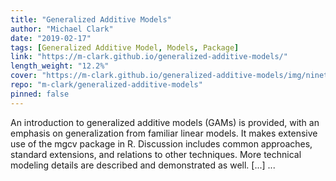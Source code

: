 ```yaml
---
title: "Generalized Additive Models"
author: "Michael Clark"
date: "2019-02-17"
tags: [Generalized Additive Model, Models, Package]
link: "https://m-clark.github.io/generalized-additive-models/"
length_weight: "12.2%"
cover: "https://m-clark.github.io/generalized-additive-models/img/nineteeneightyR.png"
repo: "m-clark/generalized-additive-models"
pinned: false
---
```


An introduction to generalized additive models (GAMs) is provided, with an emphasis on generalization from familiar linear models. It makes extensive use of the mgcv package in R. Discussion includes common approaches, standard extensions, and relations to other techniques. More technical modeling details are described and demonstrated as well. [...]  ...
